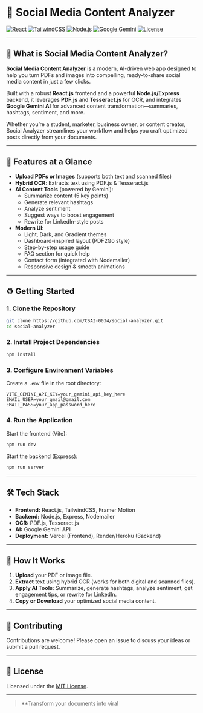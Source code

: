 # 🚀 Social Media Content Analyzer

[![React](https://img.shields.io/badge/React-18-blue?logo=react)](https://reactjs.org/)
[![TailwindCSS](https://img.shields.io/badge/TailwindCSS-3.0-38B2AC?logo=tailwindcss)](https://tailwindcss.com/)
[![Node.js](https://img.shields.io/badge/Node.js-Express-green?logo=node.js)](https://nodejs.org/)
[![Google Gemini](https://img.shields.io/badge/AI-Google%20Gemini-red?logo=google)](https://ai.google.dev/)
[![License](https://img.shields.io/badge/License-MIT-yellow)](LICENSE)

---

## 🌟 What is Social Media Content Analyzer?

**Social Media Content Analyzer** is a modern, AI-driven web app designed to help you turn PDFs and images into compelling, ready-to-share social media content in just a few clicks.

Built with a robust **React.js** frontend and a powerful **Node.js/Express** backend, it leverages **PDF.js** and **Tesseract.js** for OCR, and integrates **Google Gemini AI** for advanced content transformation—summaries, hashtags, sentiment, and more.

Whether you’re a student, marketer, business owner, or content creator, Social Analyzer streamlines your workflow and helps you craft optimized posts directly from your documents.

---

## 🔑 Features at a Glance

- **Upload PDFs or Images** (supports both text and scanned files)
- **Hybrid OCR**: Extracts text using PDF.js & Tesseract.js
- **AI Content Tools** (powered by Gemini):
  - Summarize content (5 key points)
  - Generate relevant hashtags
  - Analyze sentiment
  - Suggest ways to boost engagement
  - Rewrite for LinkedIn-style posts
- **Modern UI**:
  - Light, Dark, and Gradient themes
  - Dashboard-inspired layout (PDF2Go style)
  - Step-by-step usage guide
  - FAQ section for quick help
  - Contact form (integrated with Nodemailer)
  - Responsive design & smooth animations

---

## ⚙️ Getting Started

### 1. Clone the Repository

```bash
git clone https://github.com/CSAI-0034/social-analyzer.git
cd social-analyzer
```

### 2. Install Project Dependencies

```bash
npm install
```

### 3. Configure Environment Variables

Create a `.env` file in the root directory:

```env
VITE_GEMINI_API_KEY=your_gemini_api_key_here
EMAIL_USER=your_gmail@gmail.com
EMAIL_PASS=your_app_password_here
```

### 4. Run the Application

Start the frontend (Vite):

```bash
npm run dev
```

Start the backend (Express):

```bash
npm run server
```

---

## 🛠️ Tech Stack

- **Frontend:** React.js, TailwindCSS, Framer Motion
- **Backend:** Node.js, Express, Nodemailer
- **OCR:** PDF.js, Tesseract.js
- **AI:** Google Gemini API
- **Deployment:** Vercel (Frontend), Render/Heroku (Backend)

---

## 🚦 How It Works

1. **Upload** your PDF or image file.
2. **Extract** text using hybrid OCR (works for both digital and scanned files).
3. **Apply AI Tools**: Summarize, generate hashtags, analyze sentiment, get engagement tips, or rewrite for LinkedIn.
4. **Copy or Download** your optimized social media content.

---

## 🤝 Contributing

Contributions are welcome! Please open an issue to discuss your ideas or submit a pull request.

---

## 📄 License

Licensed under the [MIT License](LICENSE).

---

> **Transform your documents into viral
